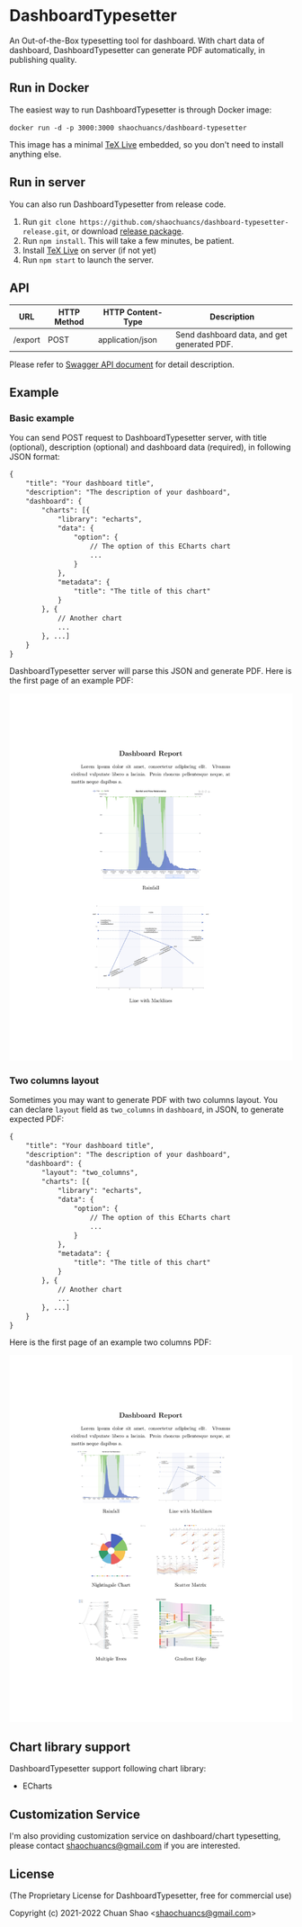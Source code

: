 # DashboardTypesetter

An Out-of-the-Box typesetting tool for dashboard. With chart data of dashboard, DashboardTypesetter can generate PDF automatically, in publishing quality.

## Run in Docker

The easiest way to run DashboardTypesetter is through Docker image:

`docker run -d -p 3000:3000 shaochuancs/dashboard-typesetter`

This image has a minimal [TeX Live](https://tug.org/texlive/) embedded, so you don't need to install anything else.

## Run in server

You can also run DashboardTypesetter from release code.

1. Run `git clone https://github.com/shaochuancs/dashboard-typesetter-release.git`, or download [release package](https://github.com/shaochuancs/dashboard-typesetter-release/releases).
2. Run `npm install`. This will take a few minutes, be patient.
3. Install [TeX Live](https://tug.org/texlive/) on server (if not yet)
4. Run `npm start` to launch the server.

## API

| URL     | HTTP Method | HTTP Content-Type | Description                                       |
|---------|-------------|-------------------|---------------------------------------------------|
| /export | POST        | application/json  | Send dashboard data, and get generated PDF. |

Please refer to [Swagger API document](https://app.swaggerhub.com/apis-docs/shaochuancs/DashboardTypesetter/1.0.1) for detail description.

## Example

### Basic example

You can send POST request to DashboardTypesetter server, with title (optional), description (optional) and dashboard data (required), in following JSON format:

```
{
    "title": "Your dashboard title",
    "description": "The description of your dashboard",
    "dashboard": {
        "charts": [{
            "library": "echarts",
            "data": {
                "option": {
                    // The option of this ECharts chart
                    ...
                }
            },
            "metadata": {
                "title": "The title of this chart"
            }
        }, {  
            // Another chart
            ...
        }, ...]
    }
}
```

DashboardTypesetter server will parse this JSON and generate PDF. Here is the first page of an example PDF:

![Dashboard Typesetter example](images/DashboardTypesetterExample.jpg)

### Two columns layout

Sometimes you may want to generate PDF with two columns layout. You can declare `layout` field as `two_columns` in `dashboard`, in JSON, to generate expected PDF:

```
{
    "title": "Your dashboard title",
    "description": "The description of your dashboard",
    "dashboard": {
        "layout": "two_columns",
        "charts": [{
            "library": "echarts",
            "data": {
                "option": {
                    // The option of this ECharts chart
                    ...
                }
            },
            "metadata": {
                "title": "The title of this chart"
            }
        }, {  
            // Another chart
            ...
        }, ...]
    }
}
```

Here is the first page of an example two columns PDF:

![Dashboard Typesetter two columns example](images/DashboardTypesetterTwoColumnsExample.jpg)

## Chart library support

DashboardTypesetter support following chart library:
* ECharts

## Customization Service
I'm also providing customization service on dashboard/chart typesetting, please contact shaochuancs@gmail.com if you are interested.

## License
(The Proprietary License for DashboardTypesetter, free for commercial use)

Copyright (c) 2021-2022 Chuan Shao &lt;shaochuancs@gmail.com&gt;
